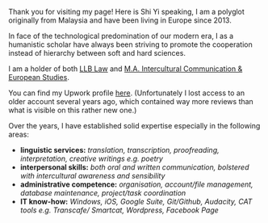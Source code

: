 Thank you for visiting my page! Here is Shi Yi speaking, I am a polyglot originally from Malaysia and have been living in Europe since 2013.

In face of the technological predomination of our modern era, I as a humanistic scholar have always been striving to promote the cooperation instead of hierarchy between soft and hard sciences.

I am a holder of both [LLB Law](https://www.bristol.ac.uk/study/undergraduate/2022/law/llb-law/) and [M.A. Intercultural Communication & European Studies](https://www.hs-fulda.de/en/studies/departments/social-and-cultural-sciences/future-students/study-programmes/intercultural-communication-and-european-studies-ma).

You can find my Upwork profile [here](https://www.upwork.com/freelancers/~01d22bd8700b7c2b9d).
(Unfortunately I lost access to an older account several years ago, which contained way more reviews than what is visible on this rather new one.)

Over the years, I have established solid expertise especially in the following areas:
- **linguistic services:** _translation, transcription, proofreading, interpretation, creative writings e.g. poetry_
- **interpersonal skills:** _both oral and written communication, bolstered with intercultural awareness and sensibility_
- **administrative competence:** _organisation, account/file management, database maintenance, project/task coordination_
- **IT know-how:** _Windows, iOS, Google Suite, Git/Github, Audacity, CAT tools e.g. Transcafe/ Smartcat, Wordpress, Facebook Page_
